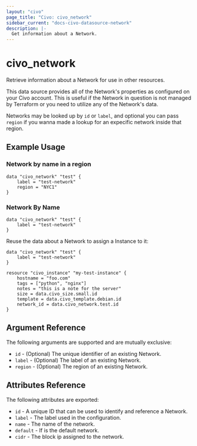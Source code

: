 ```yaml
---
layout: "civo"
page_title: "Civo: civo_network"
sidebar_current: "docs-civo-datasource-network"
description: |-
  Get information about a Network.
---
```


# civo_network

Retrieve information about a Network for use in other resources.

This data source provides all of the Network's properties as configured on your
Civo account. This is useful if the Network in question is not managed by
Terraform or you need to utilize any of the Network's data.

Networks may be looked up by `id` or `label`, and optional you can pass `region`
if you wanna made a lookup for an expecific network inside that region.
## Example Usage

### Network by name in a region

```hcl
data "civo_network" "test" {
    label = "test-network"
    region = "NYC1"
}
```

### Network By Name

```hcl
data "civo_network" "test" {
    label = "test-network"
}
```

Reuse the data about a Network to assign a Instance to it:

```hcl
data "civo_network" "test" {
    label = "test-network"
}

resource "civo_instance" "my-test-instance" {
    hostname = "foo.com"
    tags = ["python", "nginx"]
    notes = "this is a note for the server"
    size = data.civo_size.small.id
    template = data.civo_template.debian.id
    network_id = data.civo_network.test.id
}
```

## Argument Reference

The following arguments are supported and are mutually exclusive:

* `id` - (Optional) The unique identifier of an existing Network.
* `label` - (Optional) The label of an existing Network.
* `region` - (Optional) The region of an existing Network.

## Attributes Reference

The following attributes are exported:

* `id` - A unique ID that can be used to identify and reference a Network.
* `label` - The label used in the configuration.
* `name` - The name of the network.
* `default` - If is the default network.
* `cidr` - The block ip assigned to the network.
